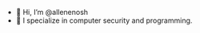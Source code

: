- 👋 Hi, I’m @allenenosh
- 👀 I specialize in computer security and programming. 
  
<!---
allenenosh/allenenosh is a ✨ special ✨ repository because its `README.md` (this file) appears on your GitHub profile.
You can click the Preview link to take a look at your changes.
--->

